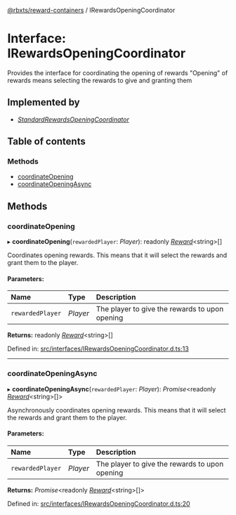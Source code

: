 [@rbxts/reward-containers](../README.md) / IRewardsOpeningCoordinator

# Interface: IRewardsOpeningCoordinator

Provides the interface for coordinating the opening of rewards
"Opening" of rewards means selecting the rewards to give and granting them

## Implemented by

* [*StandardRewardsOpeningCoordinator*](../classes/standardrewardsopeningcoordinator.md)

## Table of contents

### Methods

- [coordinateOpening](irewardsopeningcoordinator.md#coordinateopening)
- [coordinateOpeningAsync](irewardsopeningcoordinator.md#coordinateopeningasync)

## Methods

### coordinateOpening

▸ **coordinateOpening**(`rewardedPlayer`: *Player*): readonly [*Reward*](../README.md#reward)<string\>[]

Coordinates opening rewards.
This means that it will select the rewards and grant them to the player.

#### Parameters:

Name | Type | Description |
:------ | :------ | :------ |
`rewardedPlayer` | *Player* | The player to give the rewards to upon opening    |

**Returns:** readonly [*Reward*](../README.md#reward)<string\>[]

Defined in: [src/interfaces/IRewardsOpeningCoordinator.d.ts:13](https://github.com/Bytebit-Org/roblox-RewardContainers/blob/7501d5d/src/interfaces/IRewardsOpeningCoordinator.d.ts#L13)

___

### coordinateOpeningAsync

▸ **coordinateOpeningAsync**(`rewardedPlayer`: *Player*): *Promise*<readonly [*Reward*](../README.md#reward)<string\>[]\>

Asynchronously coordinates opening rewards.
This means that it will select the rewards and grant them to the player.

#### Parameters:

Name | Type | Description |
:------ | :------ | :------ |
`rewardedPlayer` | *Player* | The player to give the rewards to upon opening    |

**Returns:** *Promise*<readonly [*Reward*](../README.md#reward)<string\>[]\>

Defined in: [src/interfaces/IRewardsOpeningCoordinator.d.ts:20](https://github.com/Bytebit-Org/roblox-RewardContainers/blob/7501d5d/src/interfaces/IRewardsOpeningCoordinator.d.ts#L20)
